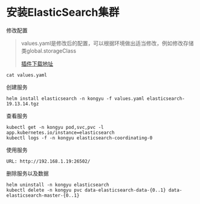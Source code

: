 # 安装ElasticSearch集群

修改配置

> values.yaml是修改后的配置，可以根据环境做出适当修改，例如修改存储类global.storageClass
>
> [插件下载地址](https://artifacts.elastic.co/downloads/elasticsearch-plugins)

```
cat values.yaml
```

创建服务

```shell
helm install elasticsearch -n kongyu -f values.yaml elasticsearch-19.13.14.tgz
```

查看服务

```
kubectl get -n kongyu pod,svc,pvc -l app.kubernetes.io/instance=elasticsearch
kubectl logs -f -n kongyu elasticsearch-coordinating-0
```

使用服务

```
URL: http://192.168.1.19:26502/
```

删除服务以及数据

```
helm uninstall -n kongyu elasticsearch
kubectl delete -n kongyu pvc data-elasticsearch-data-{0..1} data-elasticsearch-master-{0..1}
```

